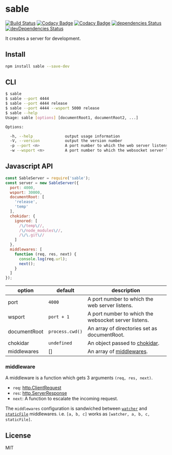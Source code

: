# sable

[![Build Status](https://travis-ci.org/kei-ito/sable.svg?branch=master)](https://travis-ci.org/kei-ito/sable)
[![Codacy Badge](https://api.codacy.com/project/badge/Grade/f1a8a21fbb504968a095dbd6e1b01cbb)](https://www.codacy.com/app/kei.itof/sable?utm_source=github.com&amp;utm_medium=referral&amp;utm_content=kei-ito/sable&amp;utm_campaign=Badge_Grade)
[![Codacy Badge](https://api.codacy.com/project/badge/Coverage/f1a8a21fbb504968a095dbd6e1b01cbb)](https://www.codacy.com/app/kei.itof/sable?utm_source=github.com&utm_medium=referral&utm_content=kei-ito/sable&utm_campaign=Badge_Coverage)
[![dependencies Status](https://david-dm.org/kei-ito/sable/status.svg)](https://david-dm.org/kei-ito/sable)
[![devDependencies Status](https://david-dm.org/kei-ito/sable/dev-status.svg)](https://david-dm.org/kei-ito/sable?type=dev)

It creates a server for development.

## Install

```sh
npm install sable --save-dev
```

## CLI

```sh
$ sable
$ sable --port 4444
$ sable --port 4444 release
$ sable --port 4444 --wsport 5000 release
$ sable --help
Usage: sable [options] [documentRoot1, documentRoot2, ...]

Options:

  -h, --help              output usage information
  -V, --version           output the version number
  -p --port <n>           A port number to which the web server listens
  -w --wsport <n>         A port number to which the websocket server listens
```

## Javascript API

```javascript
const SableServer = require('sable');
const server = new SableServer({
  port: 4000,
  wsport: 30000,
  documentRoot: [
    'release',
    'temp'
  ],
  chokidar: {
    ignored: [
      /\/temp\//,
      /\/node_modules\//,
      /\/\.git\//
    ]
  },
  middlewares: [
    function (req, res, next) {
      console.log(req.url);
      next();
    }
  ]
});

```

| option       | default         | description                                                             |
|--------------|-----------------|-------------------------------------------------------------------------|
| port         | `4000`          | A port number to which the web server listens.                          |
| wsport       | `port + 1`      | A port number to which the websocket server listens.                    |
| documentRoot | `process.cwd()` | An array of directories set as documentRoot.                            |
| chokidar     | `undefined`     | An object passed to [chokidar](https://www.npmjs.com/package/chokidar). |
| middlewares  | []              | An array of [middlewares](#middlewares).                                |

### middleware

A middleware is a function which gets 3 arguments `(req, res, next)`.

- `req`: [http.ClientRequest](https://nodejs.org/api/http.html#http_class_http_clientrequest)
- `res`: [http.ServerResponse](https://nodejs.org/api/http.html#http_class_http_serverresponse)
- `next`: A function to escalate the incoming request.

The `middlewares` configuration is sandwiched between
[`watcher`](https://github.com/kei-ito/sable/blob/master/middleware/watcher/index.js)
and
[`staticFile`](https://github.com/kei-ito/sable/blob/master/middleware/staticFile/index.js)
middlewares. i.e. `[a, b, c]` works as `[watcher, a, b, c, staticFile]`.

## License

MIT
